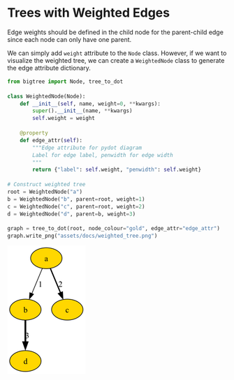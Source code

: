 # Trees with Weighted Edges

Edge weights should be defined in the child node for the parent-child edge since each node can only have one parent.

We can simply add `weight` attribute to the `Node` class.
However, if we want to visualize the weighted tree, we can create a `WeightedNode` class to generate the edge attribute dictionary.

```python
from bigtree import Node, tree_to_dot

class WeightedNode(Node):
    def __init__(self, name, weight=0, **kwargs):
        super().__init__(name, **kwargs)
        self.weight = weight

    @property
    def edge_attr(self):
        """Edge attribute for pydot diagram
        Label for edge label, penwidth for edge width
        """
        return {"label": self.weight, "penwidth": self.weight}

# Construct weighted tree
root = WeightedNode("a")
b = WeightedNode("b", parent=root, weight=1)
c = WeightedNode("c", parent=root, weight=2)
d = WeightedNode("d", parent=b, weight=3)

graph = tree_to_dot(root, node_colour="gold", edge_attr="edge_attr")
graph.write_png("assets/docs/weighted_tree.png")
```

![Sample DAG Output](https://github.com/kayjan/bigtree/raw/master/assets/docs/weighted_tree.png)
